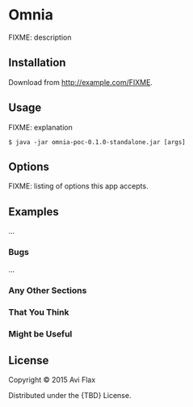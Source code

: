 # Omnia

FIXME: description

## Installation

Download from http://example.com/FIXME.

## Usage

FIXME: explanation

    $ java -jar omnia-poc-0.1.0-standalone.jar [args]

## Options

FIXME: listing of options this app accepts.

## Examples

...

### Bugs

...

### Any Other Sections
### That You Think
### Might be Useful

## License

Copyright © 2015 Avi Flax

Distributed under the {TBD} License.
